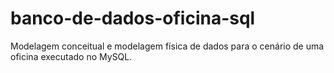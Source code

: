 # banco-de-dados-oficina-sql
Modelagem conceitual e modelagem física de dados para o cenário de uma oficina executado no MySQL.

